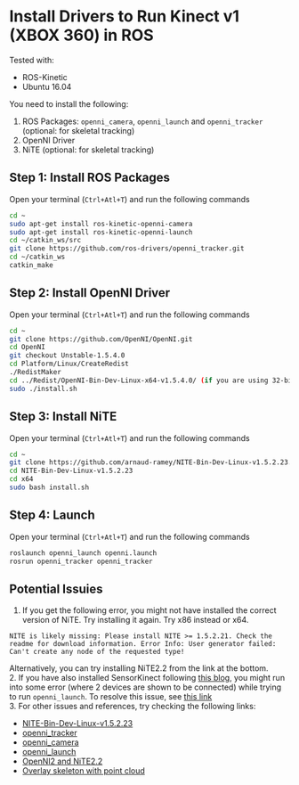# Install Drivers to Run Kinect v1 (XBOX 360) in ROS
Tested with:
* ROS-Kinetic
* Ubuntu 16.04
 
You need to install the following:
1. ROS Packages: `openni_camera`, `openni_launch` and `openni_tracker` (optional: for skeletal tracking)
2. OpenNI Driver
3. NiTE (optional: for skeletal tracking)

## Step 1: Install ROS Packages
Open your terminal (`Ctrl+Atl+T`) and run the following commands
```bash
cd ~
sudo apt-get install ros-kinetic-openni-camera
sudo apt-get install ros-kinetic-openni-launch
cd ~/catkin_ws/src
git clone https://github.com/ros-drivers/openni_tracker.git
cd ~/catkin_ws
catkin_make
```
## Step 2: Install OpenNI Driver
Open your terminal (`Ctrl+Atl+T`) and run the following commands
```bash
cd ~
git clone https://github.com/OpenNI/OpenNI.git
cd OpenNI
git checkout Unstable-1.5.4.0
cd Platform/Linux/CreateRedist
./RedistMaker
cd ../Redist/OpenNI-Bin-Dev-Linux-x64-v1.5.4.0/ (if you are using 32-bit Linux, replace the 64 with 86)
sudo ./install.sh
```

## Step 3: Install NiTE
Open your terminal (`Ctrl+Atl+T`) and run the following commands
```bash
cd ~
git clone https://github.com/arnaud-ramey/NITE-Bin-Dev-Linux-v1.5.2.23.git
cd NITE-Bin-Dev-Linux-v1.5.2.23
cd x64
sudo bash install.sh
```

## Step 4: Launch
Open your terminal (`Ctrl+Atl+T`) and run the following commands
```bash
roslaunch openni_launch openni.launch
rosrun openni_tracker openni_tracker
```

## Potential Issuies
1. If you get the following error, you might not have installed the correct version of NiTE. Try installing it again. Try x86 instead or x64.
```
NITE is likely missing: Please install NITE >= 1.5.2.21. Check the readme for download information. Error Info: User generator failed: Can't create any node of the requested type!
```
Alternatively, you can try installing NiTE2.2 from the link at the bottom.  
2. If you have also installed SensorKinect following [this blog](https://www.20papercups.net/programming/kinect-on-ubuntu-with-openni/), you might run into some error (where 2 devices are shown to be connected) while trying to run `openni_launch`. To resolve this issue, see [this link](https://github.com/PrimeSense/Sensor/issues/13)  
3. For other issues and references, try checking the following links:  
* [NITE-Bin-Dev-Linux-v1.5.2.23](https://github.com/arnaud-ramey/NITE-Bin-Dev-Linux-v1.5.2.23)  
* [openni_tracker](http://wiki.ros.org/openni_tracker)  
* [openni_camera](http://wiki.ros.org/openni_camera)  
* [openni_launch](http://wiki.ros.org/openni_launch)  
* [OpenNI2 and NiTE2.2](https://github.com/roboticslab-uc3m/installation-guides/blob/master/install-openni-nite.md)  
* [Overlay skeleton with point cloud](https://github.com/jstnhuang/cse481c_tutorials/wiki/How-to-run-openni_tracker)  
